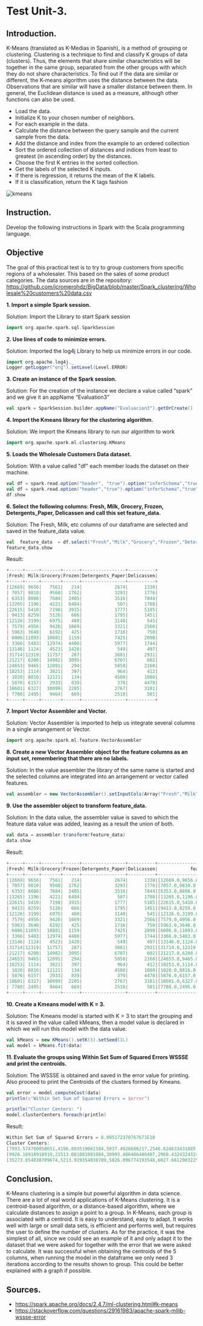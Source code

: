 # Test Unit-3.

## Introduction.
K-Means (translated as K-Medias in Spanish), is a method of grouping or clustering.
Clustering is a technique to find and classify K groups of data (clusters). Thus, the elements that share similar characteristics will be together in the same group, separated from the other groups with which they do not share characteristics.
To find out if the data are similar or different, the K-means algorithm uses the distance between the data. Observations that are similar will have a smaller distance between them. In general, the Euclidean distance is used as a measure, although other functions can also be used.

* Load the data.
* Initialize K to your chosen number of neighbors.
* For each example in the data.
* Calculate the distance between the query sample and the current sample from the data.
* Add the distance and index from the example to an ordered collection
* Sort the ordered collection of distances and indices from least to greatest (in ascending order) by the distances.
* Choose the first K entries in the sorted collection.
* Get the labels of the selected K inputs.
* If there is regression, it returns the mean of the K labels.
* If it is classification, return the K tags fashion

![kmeans](https://miro.medium.com/max/1080/1*fz-rjYPPRlGEMdTI-RLbDg.png)

## Instruction.
Develop the following instructions in Spark with the Scala programming language.

## Objective
The goal of this practical test is to try to group customers from specific regions of a wholesaler. This based on the sales of some product categories.
The data sources are in the repository: https://github.com/jcromerohdz/BigData/blob/master/Spark_clustering/Wholesale%20customers%20data.csv

**1. Import a simple Spark session.**

Solution: Import the Library to start Spark session

```scala        
import org.apache.spark.sql.SparkSession
```

**2. Use lines of code to minimize errors.**

Solution: Imported the log4j Library to help us minimize errors in our code.

```scala        
import org.apache.log4j._
Logger.getLogger("org").setLevel(Level.ERROR)
```
**3. Create an instance of the Spark session.**

Solution: For the creation of the instance we declare a value called “spark” and we give it an appName “Evaluation3”

```scala        
val spark = SparkSession.builder.appName("Evaluacion3").getOrCreate()
```

**4. Import the Kmeans library for the clustering algorithm.**

Solution: We import the Kmeans library to run our algorithm to work

```scala
import org.apache.spark.ml.clustering.KMeans
```
**5. Loads the Wholesale Customers Data dataset.**

Solution: With a value called "df" each member loads the dataset on their machine.

```scala        
val df = spark.read.option("header", "true").option("inferSchema","true")csv("/home/gussy/git_workspace/Big-Data2020/Unidad3/Evaluacion/Wholesale customers data.csv")
val df = spark.read.option("header","true").option("inferSchema","true")csv("C:/Data2020/Big-Data2020/Unidad3/Evaluacion/Wholesale customers data.csv")
df.show
```
**6. Select the following columns: Fresh, Milk, Grocery, Frozen, Detergents_Paper,
     Delicassen and call this set feature_data.**
     
Solution: The Fresh, Milk, etc columns of our dataframe are selected and saved in the feature_data value.

```scala        
val  feature_data  = df.select("Fresh","Milk","Grocery","Frozen","Detergents_Paper","Delicassen")
feature_data.show
```
Result:
```scala
+-----+-----+-------+------+----------------+----------+
|Fresh| Milk|Grocery|Frozen|Detergents_Paper|Delicassen|
+-----+-----+-------+------+----------------+----------+
|12669| 9656|   7561|   214|            2674|      1338|
| 7057| 9810|   9568|  1762|            3293|      1776|
| 6353| 8808|   7684|  2405|            3516|      7844|
|13265| 1196|   4221|  6404|             507|      1788|
|22615| 5410|   7198|  3915|            1777|      5185|
| 9413| 8259|   5126|   666|            1795|      1451|
|12126| 3199|   6975|   480|            3140|       545|
| 7579| 4956|   9426|  1669|            3321|      2566|
| 5963| 3648|   6192|   425|            1716|       750|
| 6006|11093|  18881|  1159|            7425|      2098|
| 3366| 5403|  12974|  4400|            5977|      1744|
|13146| 1124|   4523|  1420|             549|       497|
|31714|12319|  11757|   287|            3881|      2931|
|21217| 6208|  14982|  3095|            6707|       602|
|24653| 9465|  12091|   294|            5058|      2168|
|10253| 1114|   3821|   397|             964|       412|
| 1020| 8816|  12121|   134|            4508|      1080|
| 5876| 6157|   2933|   839|             370|      4478|
|18601| 6327|  10099|  2205|            2767|      3181|
| 7780| 2495|   9464|   669|            2518|       501|
+-----+-----+-------+------+----------------+----------+
```
**7. Import Vector Assembler and Vector.**

Solution: Vector Assembler is imported to help us integrate several columns in a single arrangement or Vector.

```scala        
import org.apache.spark.ml.feature.VectorAssembler
```
**8. Create a new Vector Assembler object for the feature columns as an input set, remembering that there are no labels.**

Solution: In the value assembler the library of the same name is started and the selected columns are integrated into an arrangement or vector called features.

```scala        
val assembler = new VectorAssembler().setInputCols(Array("Fresh","Milk","Grocery","Frozen","Detergents_Paper","Delicassen")).setOutputCol("features")
```
**9. Use the assembler object to transform feature_data.**

Solution: In the data value, the assembler value is saved to which the feature data value was added, leaving as a result the union of both.

```scala        
val data = assembler.transform(feature_data)
data.show
```
Result:
```scala
+-----+-----+-------+------+----------------+----------+--------------------+
|Fresh| Milk|Grocery|Frozen|Detergents_Paper|Delicassen|            features|
+-----+-----+-------+------+----------------+----------+--------------------+
|12669| 9656|   7561|   214|            2674|      1338|[12669.0,9656.0,7...|
| 7057| 9810|   9568|  1762|            3293|      1776|[7057.0,9810.0,95...|
| 6353| 8808|   7684|  2405|            3516|      7844|[6353.0,8808.0,76...|
|13265| 1196|   4221|  6404|             507|      1788|[13265.0,1196.0,4...|
|22615| 5410|   7198|  3915|            1777|      5185|[22615.0,5410.0,7...|
| 9413| 8259|   5126|   666|            1795|      1451|[9413.0,8259.0,51...|
|12126| 3199|   6975|   480|            3140|       545|[12126.0,3199.0,6...|
| 7579| 4956|   9426|  1669|            3321|      2566|[7579.0,4956.0,94...|
| 5963| 3648|   6192|   425|            1716|       750|[5963.0,3648.0,61...|
| 6006|11093|  18881|  1159|            7425|      2098|[6006.0,11093.0,1...|
| 3366| 5403|  12974|  4400|            5977|      1744|[3366.0,5403.0,12...|
|13146| 1124|   4523|  1420|             549|       497|[13146.0,1124.0,4...|
|31714|12319|  11757|   287|            3881|      2931|[31714.0,12319.0,...|
|21217| 6208|  14982|  3095|            6707|       602|[21217.0,6208.0,1...|
|24653| 9465|  12091|   294|            5058|      2168|[24653.0,9465.0,1...|
|10253| 1114|   3821|   397|             964|       412|[10253.0,1114.0,3...|
| 1020| 8816|  12121|   134|            4508|      1080|[1020.0,8816.0,12...|
| 5876| 6157|   2933|   839|             370|      4478|[5876.0,6157.0,29...|
|18601| 6327|  10099|  2205|            2767|      3181|[18601.0,6327.0,1...|
| 7780| 2495|   9464|   669|            2518|       501|[7780.0,2495.0,94...|
+-----+-----+-------+------+----------------+----------+--------------------+
```

**10. Create a Kmeans model with K = 3.**

Solution: The Kmeans model is started with K = 3 to start the grouping and it is saved in the value called kMeans, then a model value is declared in which we will run this model with the data value.

```scala        
val kMeans = new KMeans().setK(3).setSeed(1L)
val model = kMeans.fit(data)
```
**11. Evaluate the groups using Within Set Sum of Squared Errors WSSSE and print the centroids.**

Solution: The WSSSE is obtained and saved in the error value for printing.
Also proceed to print the Centroids of the clusters formed by Kmeans. 

```scala
val error = model.computeCost(data)
println(s"Within Set Sum of Squared Errors = $error")

println("Cluster Centers: ")
model.clusterCenters.foreach(println)
```
Result:
```scala
Within Set Sum of Squared Errors = 8.095172370767671E10                         
Cluster Centers: 
[7993.574780058651,4196.803519061584,5837.4926686217,2546.624633431085,2016.2873900293255,1151.4193548387098]
[9928.18918918919,21513.081081081084,30993.486486486487,2960.4324324324325,13996.594594594595,3772.3243243243246]
[35273.854838709674,5213.919354838709,5826.096774193548,6027.6612903225805,1006.9193548387096,2237.6290322580644]
```

## Conclusion.
K-Means clustering is a simple but powerful algorithm in data science. There are a lot of real world applications of K-Means clustering. It is a centroid-based algorithm, or a distance-based algorithm, where we calculate distances to assign a point to a group. In K-Means, each group is associated with a centroid.
It is easy to understand, easy to adapt. It works well with large or small data sets, is efficient and performs well, but requires the user to define the number of clusters.
As for the practice, it was the simplest of all, since we could see an example of it and only adapt it to the dataset that we were asked for together with the error that we were asked to calculate.
It was successful when obtaining the centroids of the 5 columns, when running the model in the dataframe we only need 3 iterations according to the results shown to group.
This could be better explained with a graph if possible.

## Sources.
* https://spark.apache.org/docs/2.4.7/ml-clustering.html#k-means
* https://stackoverflow.com/questions/29161983/apache-spark-mllib-wssse-error 
